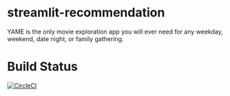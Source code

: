 # streamlit-recommendation
YAME is the only movie exploration app you will ever need for any weekday, weekend, date night, or family gathering.

# Build Status
[![CircleCI](https://circleci.com/gh/ianxxiao/streamlit-recommendation/tree/master.svg?style=svg)](https://circleci.com/gh/ianxxiao/streamlit-recommendation/tree/master)
